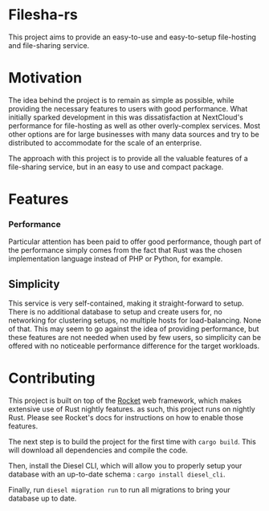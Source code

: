 # Filesha-rs

This project aims to provide an easy-to-use and easy-to-setup file-hosting and file-sharing service.

# Motivation

The idea behind the project is to remain as simple as possible, while providing the necessary features
to users with good performance. What initially sparked development in this was dissatisfaction at
NextCloud's performance for file-hosting as well as other overly-complex services. Most other options
are for large businesses with many data sources and try to be distributed to accommodate for the scale
of an enterprise.

The approach with this project is to provide all the valuable features of a file-sharing service, but
in an easy to use and compact package.

# Features

### Performance

Particular attention has been paid to offer good performance, though part of the performance simply
comes from the fact that Rust was the chosen implementation language instead of PHP or Python, for
example.

## Simplicity

This service is very self-contained, making it straight-forward to setup. There is no additional
database to setup and create users for, no networking for clustering setups, no multiple hosts for
load-balancing. None of that. This may seem to go against the idea of providing performance, but
these features are not needed when used by few users, so simplicity can be offered with no noticeable
performance difference for the target workloads.

# Contributing

This project is built on top of the [Rocket](https://rocket.rs/) web framework, which makes extensive
use of Rust nightly features. as such, this project runs on nightly Rust. Please see Rocket's docs
for instructions on how to enable those features.

The next step is to build the project for the first time with `cargo build`. This will download all
dependencies and compile the code.

Then, install the Diesel CLI, which will allow you to properly setup your database with an up-to-date
schema : `cargo install diesel_cli`.

Finally, run `diesel migration run` to run all migrations to bring your database up to date.